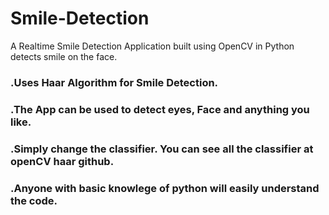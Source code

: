 # Smile-Detection

A Realtime Smile Detection Application built using OpenCV in Python detects smile on the face.

### .Uses Haar Algorithm for Smile Detection.

### .The App can be used to detect eyes, Face and anything you like.

### .Simply change the classifier. You can see all the classifier at openCV haar github.

### .Anyone with basic knowlege of python will easily understand the code.



